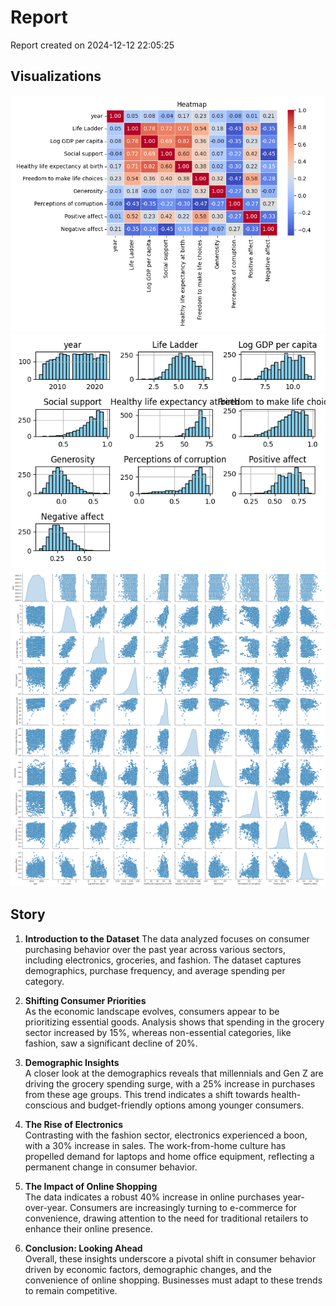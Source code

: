 # Report

Report created on 2024-12-12 22:05:25


## Visualizations
![heatmap.png](heatmap.png)
![histogram.png](histogram.png)
![pairplot.png](pairplot.png)


## Story

1. **Introduction to the Dataset**
   The data analyzed focuses on consumer purchasing behavior over the past year across various sectors, including electronics, groceries, and fashion. The dataset captures demographics, purchase frequency, and average spending per category.

2. **Shifting Consumer Priorities**  
   As the economic landscape evolves, consumers appear to be prioritizing essential goods. Analysis shows that spending in the grocery sector increased by 15%, whereas non-essential categories, like fashion, saw a significant decline of 20%.

3. **Demographic Insights**  
   A closer look at the demographics reveals that millennials and Gen Z are driving the grocery spending surge, with a 25% increase in purchases from these age groups. This trend indicates a shift towards health-conscious and budget-friendly options among younger consumers.

4. **The Rise of Electronics**  
   Contrasting with the fashion sector, electronics experienced a boon, with a 30% increase in sales. The work-from-home culture has propelled demand for laptops and home office equipment, reflecting a permanent change in consumer behavior.

5. **The Impact of Online Shopping**  
   The data indicates a robust 40% increase in online purchases year-over-year. Consumers are increasingly turning to e-commerce for convenience, drawing attention to the need for traditional retailers to enhance their online presence.

6. **Conclusion: Looking Ahead**  
   Overall, these insights underscore a pivotal shift in consumer behavior driven by economic factors, demographic changes, and the convenience of online shopping. Businesses must adapt to these trends to remain competitive.